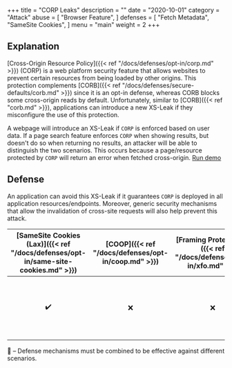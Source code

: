 +++
title = "CORP Leaks"
description = ""
date = "2020-10-01"
category = "Attack"
abuse = [
    "Browser Feature",
]
defenses = [
    "Fetch Metadata",
    "SameSite Cookies",
]
menu = "main"
weight = 2
+++

## Explanation

[Cross-Origin Resource Policy]({{< ref "/docs/defenses/opt-in/corp.md" >}}) (CORP) is a web platform security feature that allows websites to prevent certain resources from being loaded by other origins. This protection complements [CORB]({{< ref "/docs/defenses/secure-defaults/corb.md" >}}) since it is an opt-in defense, whereas CORB blocks some cross-origin reads by default. Unfortunately, similar to [CORB]({{< ref "corb.md" >}}), applications can introduce a new XS-Leak if they misconfigure the use of this protection.

A webpage will introduce an XS-Leak if `CORP` is enforced based on user data. If a page search feature enforces `CORP` when showing results, but doesn't do so when returning no results, an attacker will be able to distinguish the two scenarios. This occurs because a page/resource protected by `CORP` will return an error when fetched cross-origin.  [Run demo](https://xsinator.com/testing.html#CORP%20Leak)

## Defense

An application can avoid this XS-Leak if it guarantees `CORP` is deployed in all application resources/endpoints. Moreover, generic security mechanisms that allow the invalidation of cross-site requests will also help prevent this attack.

| [SameSite Cookies (Lax)]({{< ref "/docs/defenses/opt-in/same-site-cookies.md" >}}) | [COOP]({{< ref "/docs/defenses/opt-in/coop.md" >}}) | [Framing Protections]({{< ref "/docs/defenses/opt-in/xfo.md" >}}) |                                          [Isolation Policies]({{< ref "/docs/defenses/isolation-policies" >}})                                          |
| :--------------------------------------------------------------------------------: | :-------------------------------------------------: | :---------------------------------------------------------------: | :-----------------------------------------------------------------------------------------------------------------------------------------------------: |
|                                         ✔️                                          |                          ❌                          |                                 ❌                                 | [RIP]({{< ref "/docs/defenses/isolation-policies/resource-isolation" >}}) 🔗 [NIP]({{< ref "/docs/defenses/isolation-policies/navigation-isolation" >}}) |

🔗 – Defense mechanisms must be combined to be effective against different scenarios.
